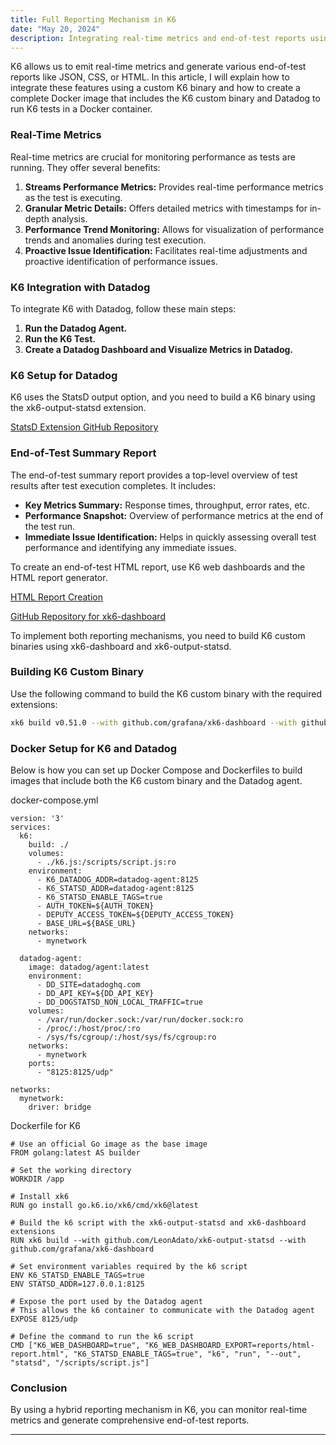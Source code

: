 ```yaml
---
title: Full Reporting Mechanism in K6
date: "May 20, 2024"
description: Integrating real-time metrics and end-of-test reports using K6 with Datadog, including Docker setup for custom K6 binaries.
---
```


K6 allows us to emit real-time metrics and generate various end-of-test reports like JSON, CSS, or HTML. In this article, I will explain how to integrate these features using a custom K6 binary and how to create a complete Docker image that includes the K6 custom binary and Datadog to run K6 tests in a Docker container.

### Real-Time Metrics

Real-time metrics are crucial for monitoring performance as tests are running. They offer several benefits:

1. **Streams Performance Metrics:** Provides real-time performance metrics as the test is executing.
2. **Granular Metric Details:** Offers detailed metrics with timestamps for in-depth analysis.
3. **Performance Trend Monitoring:** Allows for visualization of performance trends and anomalies during test execution.
4. **Proactive Issue Identification:** Facilitates real-time adjustments and proactive identification of performance issues.

### K6 Integration with Datadog

To integrate K6 with Datadog, follow these main steps:

1. **Run the Datadog Agent.**
2. **Run the K6 Test.**
3. **Create a Datadog Dashboard and Visualize Metrics in Datadog.**

### K6 Setup for Datadog

K6 uses the StatsD output option, and you need to build a K6 binary using the xk6-output-statsd extension.

[StatsD Extension GitHub Repository](https://github.com/LeonAdato/xk6-output-statsd)

### End-of-Test Summary Report

The end-of-test summary report provides a top-level overview of test results after test execution completes. It includes:

- **Key Metrics Summary:** Response times, throughput, error rates, etc.
- **Performance Snapshot:** Overview of performance metrics at the end of the test run.
- **Immediate Issue Identification:** Helps in quickly assessing overall test performance and identifying any immediate issues.

To create an end-of-test HTML report, use K6 web dashboards and the HTML report generator.

[HTML Report Creation](https://qualitywithmillan.github.io/post/2024/01/k6-with-real-time-performance-monitoring-with-web-dashboards.html)

[GitHub Repository for xk6-dashboard](https://github.com/grafana/xk6-dashboard)

To implement both reporting mechanisms, you need to build K6 custom binaries using xk6-dashboard and xk6-output-statsd.

### Building K6 Custom Binary

Use the following command to build the K6 custom binary with the required extensions:

```bash
xk6 build v0.51.0 --with github.com/grafana/xk6-dashboard --with github.com/LeonAdato/xk6-output-statsd
```

### Docker Setup for K6 and Datadog

Below is how you can set up Docker Compose and Dockerfiles to build images that include both the K6 custom binary and the Datadog agent.

docker-compose.yml

```shell
version: '3'
services:
  k6:
    build: ./
    volumes:
      - ./k6.js:/scripts/script.js:ro
    environment:
      - K6_DATADOG_ADDR=datadog-agent:8125
      - K6_STATSD_ADDR=datadog-agent:8125
      - K6_STATSD_ENABLE_TAGS=true
      - AUTH_TOKEN=${AUTH_TOKEN}
      - DEPUTY_ACCESS_TOKEN=${DEPUTY_ACCESS_TOKEN}
      - BASE_URL=${BASE_URL}
    networks:
      - mynetwork

  datadog-agent:
    image: datadog/agent:latest
    environment:
      - DD_SITE=datadoghq.com
      - DD_API_KEY=${DD_API_KEY}
      - DD_DOGSTATSD_NON_LOCAL_TRAFFIC=true
    volumes:
      - /var/run/docker.sock:/var/run/docker.sock:ro
      - /proc/:/host/proc/:ro
      - /sys/fs/cgroup/:/host/sys/fs/cgroup:ro
    networks:
      - mynetwork
    ports:
      - "8125:8125/udp"

networks:
  mynetwork:
    driver: bridge

  ```

Dockerfile for K6

  ```shell
  # Use an official Go image as the base image
FROM golang:latest AS builder

# Set the working directory
WORKDIR /app

# Install xk6
RUN go install go.k6.io/xk6/cmd/xk6@latest

# Build the k6 script with the xk6-output-statsd and xk6-dashboard extensions
RUN xk6 build --with github.com/LeonAdato/xk6-output-statsd --with github.com/grafana/xk6-dashboard

# Set environment variables required by the k6 script
ENV K6_STATSD_ENABLE_TAGS=true
ENV STATSD_ADDR=127.0.0.1:8125

# Expose the port used by the Datadog agent
# This allows the k6 container to communicate with the Datadog agent
EXPOSE 8125/udp

# Define the command to run the k6 script
CMD ["K6_WEB_DASHBOARD=true", "K6_WEB_DASHBOARD_EXPORT=reports/html-report.html", "K6_STATSD_ENABLE_TAGS=true", "k6", "run", "--out", "statsd", "/scripts/script.js"]

```

### Conclusion

By using a hybrid reporting mechanism in K6, you can monitor real-time metrics and generate comprehensive end-of-test reports. 

---